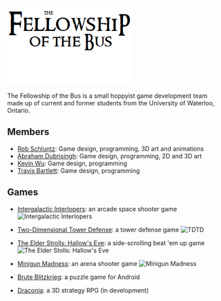 ![logo]

The Fellowship of the Bus is a small hoppyist game development team made up of current and former students from the University of Waterloo, Ontario. 

## Members

* [Rob Schluntz]\: Game design, programming, 3D art and animations
* [Abraham Dubrisingh]\: Game design, programming, 2D and 3D art
* [Kevin Wu]\: Game design, programming
* [Travis Bartlett]\: Game design, programming

## Games

* [Intergalactic Interlopers]\: an arcade space shooter game
![Intergalactic Interlopers](http://fellowship-of-the-bus.github.io/SpaceInvadersCoop/images/action.png)

* [Two-Dimensional Tower Defense][tdtd]: a tower defense game
![TDTD](http://fellowship-of-the-bus.github.io/tdtd/images/setup.png)

* [The Elder Strolls: Hallow's Eve][Elder Strolls]: a side-scrolling beat 'em up game
![The Elder Stolls: Hallow's Eve](http://fellowship-of-the-bus.github.io/Elder-Strolls-Hallows-Eve/images/screenshot.png)

* [Minigun Madness]\: an arena shooter game
![Minigun Madness](http://fellowship-of-the-bus.github.io/MinigunMadness/images/action.png)

* [Brute Blitzkrieg]\: a puzzle game for Android
![]()

* [Draconia]\: a 3D strategy RPG (in development)


[Rob Schluntz]: https://github.com/saitou1024
[Abraham Dubrisingh]: https://github.com/Greatrabe
[Kevin Wu]: https://github.com/smashkevin
[Travis Bartlett]: https://github.com/kjifs
[Erin Blackmere]: https://github.com/erin2kb

[Intergalactic Interlopers]: http://fellowship-of-the-bus.github.io/SpaceInvadersCoop
[tdtd]: http://fellowship-of-the-bus.github.io/tdtd
[Elder Strolls]: http://fellowship-of-the-bus.github.io/Elder-Strolls-Hallows-Eve
[Minigun Madness]: http://fellowship-of-the-bus.github.io/MinigunMadness/
[Brute Blitzkrieg]: https://play.google.com/store/apps/details?id=com.github.fellowship_of_the_bus.bruteb&hl=en_SG
[Draconia]: http://fellowship-of-the-bus.github.io/Draconia-Unity

[logo]: images/FotB-Logo.png

